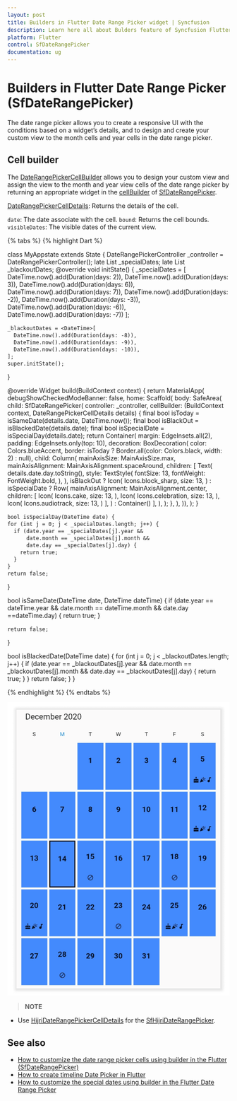 ```yaml
---
layout: post
title: Builders in Flutter Date Range Picker widget | Syncfusion
description: Learn here all about Bulders feature of Syncfusion Flutter Date Range Picker (SfDateRangePicker) widget and more.
platform: Flutter
control: SfDateRangePicker
documentation: ug
---
```

# Builders in Flutter Date Range Picker (SfDateRangePicker)
The date range picker allows you to create a responsive UI with the conditions based on a widget’s details, and to design and create your custom view to the month cells and year cells in the date range picker.

## Cell builder
The [DateRangePickerCellBuilder](https://pub.dev/documentation/syncfusion_flutter_datepicker/latest/datepicker/DateRangePickerCellBuilder.html) allows you to design your custom view and assign the view to the month and year view cells of the date range picker by returning an appropriate widget in the [cellBuilder](https://pub.dev/documentation/syncfusion_flutter_datepicker/latest/datepicker/SfDateRangePicker/cellBuilder.html) of [SfDateRangePicker](https://pub.dev/documentation/syncfusion_flutter_datepicker/latest/datepicker/SfDateRangePicker-class.html).

[DateRangePickerCellDetails](https://pub.dev/documentation/syncfusion_flutter_datepicker/latest/datepicker/DateRangePickerCellDetails-class.html): Returns the details of the cell.

`date`: The date associate with the cell.
`bound`: Returns the cell bounds.
`visibleDates`: The visible dates of the current view.

{% tabs %}
{% highlight Dart %}

class MyAppstate extends State<MyApp> {
  DateRangePickerController _controller = DateRangePickerController();
  late List<DateTime> _specialDates;
  late List<DateTime> _blackoutDates;
  @override void initState() {
    _specialDates = <DateTime>[
      DateTime.now().add(Duration(days: 2)),
      DateTime.now().add(Duration(days: 3)),
      DateTime.now().add(Duration(days: 6)),
      DateTime.now().add(Duration(days: 7)),
      DateTime.now().add(Duration(days: -2)),
      DateTime.now().add(Duration(days: -3)),
      DateTime.now().add(Duration(days: -6)),
      DateTime.now().add(Duration(days: -7))
    ];

    _blackoutDates = <DateTime>[
      DateTime.now().add(Duration(days: -8)),
      DateTime.now().add(Duration(days: -9)),
      DateTime.now().add(Duration(days: -10)),
    ];
    super.initState();
  }

  @override
  Widget build(BuildContext context) {
    return MaterialApp(
      debugShowCheckedModeBanner: false,
      home: Scaffold(
          body: SafeArea(
            child: SfDateRangePicker(
              controller: _controller,
              cellBuilder:
                  (BuildContext context, DateRangePickerCellDetails details) {
                final bool isToday = isSameDate(details.date, DateTime.now());
                final bool isBlackOut = isBlackedDate(details.date);
                final bool isSpecialDate = isSpecialDay(details.date);
                return Container(
                  margin: EdgeInsets.all(2),
                  padding: EdgeInsets.only(top: 10),
                  decoration: BoxDecoration(
                      color: Colors.blueAccent,
                      border: isToday
                          ? Border.all(color: Colors.black, width: 2)
                          : null),
                  child: Column(
                    mainAxisSize: MainAxisSize.max,
                    mainAxisAlignment: MainAxisAlignment.spaceAround,
                    children: <Widget>[
                      Text(
                        details.date.day.toString(),
                        style: TextStyle(
                          fontSize: 13,
                          fontWeight: FontWeight.bold,
                        ),
                      ),
                      isBlackOut
                          ? Icon(
                        Icons.block_sharp,
                        size: 13,
                      )
                          : isSpecialDate
                          ? Row(
                        mainAxisAlignment: MainAxisAlignment.center,
                        children: [
                          Icon(
                            Icons.cake,
                            size: 13,
                          ),
                          Icon(
                            Icons.celebration,
                            size: 13,
                          ),
                          Icon(
                            Icons.audiotrack,
                            size: 13,
                          )
                        ],
                      )
                          : Container()
                    ],
                  ),
                );
              },
            ),
          )),
    );
  }
  
    bool isSpecialDay(DateTime date) {
    for (int j = 0; j < _specialDates.length; j++) {
      if (date.year == _specialDates[j].year &&
          date.month == _specialDates[j].month &&
          date.day == _specialDates[j].day) {
        return true;
      }
    }
    return false;
  }

  bool isSameDate(DateTime date, DateTime dateTime) {
  if (date.year == dateTime.year &&
          date.month == dateTime.month &&
          date.day ==dateTime.day) {
        return true;
      }

    return false;
  }

  bool isBlackedDate(DateTime date) {
    for (int j = 0; j < _blackoutDates.length; j++) {
      if (date.year == _blackoutDates[j].year &&
          date.month == _blackoutDates[j].month &&
          date.day == _blackoutDates[j].day) {
        return true;
      }
    }
    return false;
  }
}


{% endhighlight %}
{% endtabs %}

![Cell builder](images/builders/cell-builder.png)

>**NOTE** 
* Use [HijriDateRangePickerCellDetails]() for the [SfHijriDateRangePicker](https://pub.dev/documentation/syncfusion_flutter_datepicker/latest/datepicker/SfHijriDateRangePicker-class.html).


## See also

* [How to customize the date range picker cells using builder in the Flutter (SfDateRangePicker)](https://www.syncfusion.com/kb/12208/how-to-customize-the-date-range-picker-cells-using-builder-in-the-flutter-sfdaterangepicker)
* [How to create timeline Date Picker in Flutter](https://www.syncfusion.com/kb/12474/how-to-create-timeline-date-picker-in-flutter)
* [How to customize the special dates using builder in the Flutter Date Range Picker](https://www.syncfusion.com/kb/12374/how-to-customize-the-special-dates-using-builder-in-the-flutter-date-range-picker)